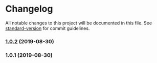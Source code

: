 # Changelog

All notable changes to this project will be documented in this file. See [standard-version](https://github.com/conventional-changelog/standard-version) for commit guidelines.

### [1.0.2](https://github.com/algo-js/core/compare/v1.0.1...v1.0.2) (2019-08-30)



### 1.0.1 (2019-08-30)
